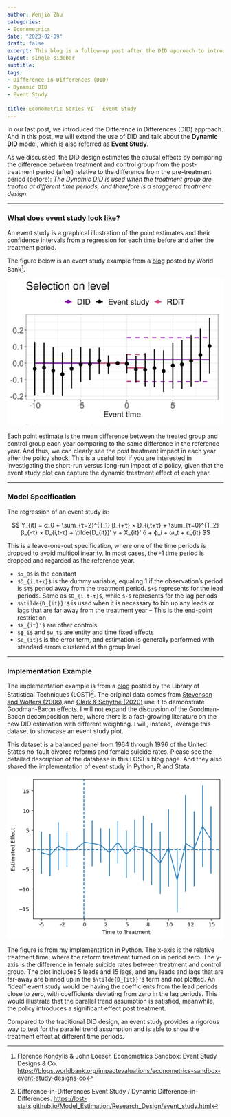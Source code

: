 ```yaml
---
author: Wenjia Zhu
categories:
- Econometrics
date: "2023-02-09"
draft: false
excerpt: This blog is a follow-up post after the DID approach to introduce the Dynamic DID model, which is also called Event Study. The Dynamic DID is used when the treatment group are treated at different time periods, and therefore is a staggered treatment design.
layout: single-sidebar
subtitle: 
tags:
- Difference-in-Differences (DID)
- Dynamic DID
- Event Study

title: Econometric Series VI – Event Study
---
```


In our last post, we introduced the Difference in Differences (DID) approach. And in this post, we will extend the use of DID and talk about the **Dynamic DID** model, which is also referred as **Event Study**. 

As we discussed, the DID design estimates the causal effects by comparing the difference between treatment and control group from the post-treatment period (after) relative to the difference from the pre-treatment period (before): *The Dynamic DID is used when the treatment group are treated at different time periods, and therefore is a staggered treatment design*.


---

### What does event study look like?

An event study is a graphical illustration of the point estimates and their confidence intervals from a regression for each time before and after the treatment period. 


The figure below is an event study example from a [blog](https://blogs.worldbank.org/impactevaluations/econometrics-sandbox-event-study-designs-co) posted by World Bank[^example].


![example](example.jpg)

Each point estimate is the mean difference between the treated group and control group each year comparing to the same difference in the reference year. And thus, we can clearly see the post treatment impact in each year after the policy shock. This is a useful tool if you are interested in investigating the short-run versus long-run impact of a policy, given that the event study plot can capture the dynamic treatment effect of each year. 



---
### Model Specification

The regression of an event study is:

$$
Y_{it} = α_0 + \sum_{τ=2}^{T_1} β_{+τ} × D_{i,t+τ} + \sum_{τ=0}^{T_2} β_{-τ} × D_{i,t-τ} + \tilde{D_{it}}' γ + X_{it}' δ + ϕ_i + ω_t + ε_{it}
$$

This is a leave-one-out specification, where one of the time periods is dropped to avoid multicollinearity. In most cases, the -1 time period is dropped and regarded as the reference year.

+ `$α_0$` is the constant
+ `$D_{i,t+τ}$` is the dummy variable, equaling 1 if the observation’s period is `$τ$` period away from the treatment period. `$+$` represents for the lead periods. Same as `$D_{i,t-τ}$`, while `$-$` represents for the lag periods
+ `$\tilde{D_{it}}'$` is used when it is necessary to bin up any leads or lags that are far away from the treatment year – This is the end-point restriction
+ `$X_{it}'$` are other controls
+ `$ϕ_i$` and `$ω_t$` are entity and time fixed effects
+ `$ε_{it}$` is the error term, and estimation is generally performed with standard errors clustered at the group level


---
### Implementation Example

The implementation example is from a [blog](https://lost-stats.github.io/Model_Estimation/Research_Design/event_study.html) posted by the Library of Statistical Techniques (LOST)[^implement]. The original data comes from [Stevenson and Wolfers (2006)](http://users.nber.org/~jwolfers/papers/bargaining_in_the_shadow_of_the_law.pdf) and [Clark & Schythe (2020)](https://docs.iza.org/dp13524.pdf) use it to demonstrate Goodman-Bacon effects. I will not expand the discussion of the Goodman-Bacon decomposition here, where there is a fast-growing literature on the new DID estimation with different weighting. I will, instead, leverage this dataset to showcase an event study plot.

This dataset is a balanced panel from 1964 through 1996 of the United States no-fault divorce reforms and female suicide rates. Please see the detailed description of the database in this LOST’s blog page. And they also shared the implementation of event study in Python, R and Stata.


![feature](my-featured.png)


The figure is from my implementation in Python. The x-axis is the relative treatment time, where the reform treatment turned on in period zero. The y-axis is the difference in female suicide rates between treatment and control group. The plot includes 5 leads and 15 lags, and any leads and lags that are far-away are binned up in the `$\tilde{D_{it}}'$` term and not plotted. An “ideal” event study would be having the coefficients from the lead periods close to zero, with coefficients deviating from zero in the lag periods. This would illustrate that the parallel trend assumption is satisfied, meanwhile, the policy introduces a significant effect post treatment.

Compared to the traditional DID design, an event study provides a rigorous way to test for the parallel trend assumption and is able to show the treatment effect at different time periods.












[^example]:Florence Kondylis & John Loeser. Econometrics Sandbox: Event Study Designs & Co. https://blogs.worldbank.org/impactevaluations/econometrics-sandbox-event-study-designs-co
[^implement]: Difference-in-Differences Event Study / Dynamic Difference-in-Differences. https://lost-stats.github.io/Model_Estimation/Research_Design/event_study.html
